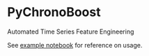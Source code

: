 # PyChronoBoost
Automated Time Series Feature Engineering

See [example notebook](https://github.com/jimmyyih518/PyChronoBoost/blob/main/doc/example.ipynb) for reference on usage.